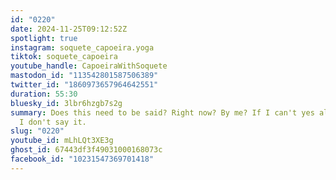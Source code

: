 ```yaml
---
id: "0220"
date: 2024-11-25T09:12:52Z
spotlight: true
instagram: soquete_capoeira.yoga
tiktok: soquete_capoeira
youtube_handle: CapoeiraWithSoquete
mastodon_id: "113542801587506389"
twitter_id: "1860973657964642551"
duration: 55:30
bluesky_id: 3lbr6hzgb7s2g
summary: Does this need to be said? Right now? By me? If I can't yes all three,
  I don't say it.
slug: "0220"
youtube_id: mLhLQt3XE3g
ghost_id: 67443df3f49031000168073c
facebook_id: "10231547369701418"
---
```


